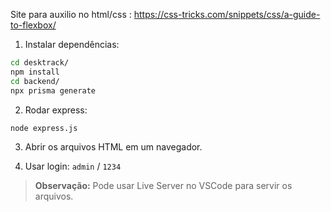 Site para auxilio no html/css : https://css-tricks.com/snippets/css/a-guide-to-flexbox/

1. Instalar dependências:
```bash
cd desktrack/
npm install
cd backend/
npx prisma generate
```

2. Rodar express:
```bash
node express.js
```

3. Abrir os arquivos HTML em um navegador.

4. Usar login: `admin` / `1234`

> **Observação:** Pode usar Live Server no VSCode para servir os arquivos.
